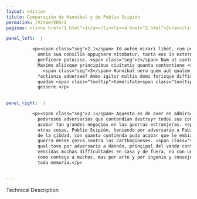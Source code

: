 ```yaml
---
layout: edition
titulo: Comparaçión de Hanníbal y de Publio Scipión
permalink: /Vitae/VHS/2
paginas: <li><a href="1.html">1</a></li><li><a href="2.html">2</a></li><li><a href="3.html">3</a></li><li><a href="4.html">4</a></li><li><a href="5.html">5</a></li><li><a href="6.html">6</a></li><li><a href="7.html">7</a></li><li><a href="8.html">8</a></li><li><a href="9.html">9</a></li><li><a href="10.html">10</a></li><li><a href="11.html">11</a></li><li><a href="12.html">12</a></li><li><a href="13.html">13</a></li>

panel_left:  |

          <p><span class="seg">2.1</span> Id autem mirari libet, cum potentissimos aduersarios domi haberent, qui
            omnia sua consilia oppugnare nitebatur, tanta eos in externis bellis substinere aut
            perficere potuisse. <span class="seg">2</span> Nam ut caetera omittam P. Scipio aduersante Fabio
            Maximo aliisque principibus ciuitatis quanta contentione <span class="tooltip">perfecit<span class="tooltiptext">peruicit <span class="siglas">F M N P R S U W</span> perficit <span class="siglas">r s</span> </span></span>, ut in Aphricam mitteretur ad gerendum ex propinquo Carthaginensibus bellum?
              <span class="seg">3</span> Hannibal uero quem aut qualem aduersarium habuit Hannonem principem
            factionis aduersae? Ambo igitur multis domi forisque difficultatibus uictis non foelici
            quadam <span class="tooltip">temeritate<span class="tooltiptext">difficultate temeritate <span class="siglas">R U</span> </span></span>, ut plaerique contigit, sed arte ingenio consilio res omni memoria dignas
            gessere.</p>
        

panel_right:  |

          <p><span class="seg">2.1</span> Aquesto es de aver en admiraçión que, teniendo ellos en su patria muy
            poderosos adversarios que contendían destruyr todos sus consejos, podiessen sostener o
            acabar tan grandes negoçios en las guerras estranjeras. <span class="seg">2</span> Ca por dexar todas
            otras cosas, Publio Scipión, teniendo por adversario a Fabio Máximo y a otros prínçipes
            de la çibdad, con quanta contienda pudo acabar que le embiassen en África para fazer la
            guerra desde çerca contra los carthagineses. <span class="seg">3</span> Otrosí Hanníbal, a quien o a
            qual tovo por adversario a Hannón, prinçipal del vando contrario. Assí que ellos ambos,
            vencidas muchas difficultades en casa y de fuera, no con un bienandante atrevimiento
            como conteçe a muchos, mas por arte y por ingenio y consejo, fezieron cosas dignas de
            toda memoria.</p>
        

---
```


Technical Description 